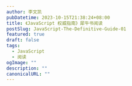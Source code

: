 ```yaml
---
author: 李文凯
pubDatetime: 2023-10-15T21:38:24+08:00
title: 《JavaScript 权威指南》犀牛书阅读
postSlug: JavaScript-The-Definitive-Guide-01
featured: true
draft: false
tags:
  - JavaScript
  - 阅读
ogImage: ""
description: ""
canonicalURL: ""
---
```


